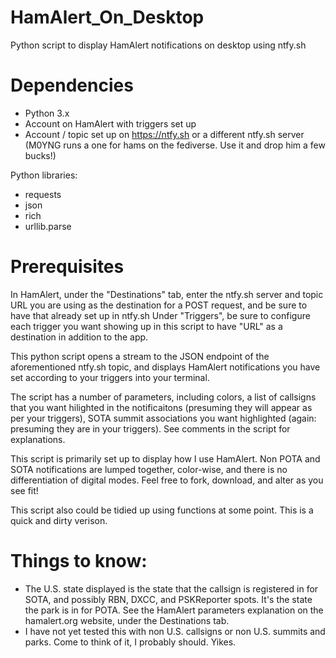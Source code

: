 # HamAlert_On_Desktop
Python script to display HamAlert notifications on desktop using ntfy.sh

# Dependencies
- Python 3.x
- Account on HamAlert with triggers set up
- Account / topic set up on https://ntfy.sh or a different ntfy.sh server (M0YNG runs a one for hams on the fediverse. Use it and drop him a few bucks!)

Python libraries:
 - requests
 - json
 - rich
 - urllib.parse

# Prerequisites

In HamAlert, under the "Destinations" tab, enter the ntfy.sh server and topic URL you are using as the destination for a POST request, and be sure to have that already set up in ntfy.sh
Under "Triggers", be sure to configure each trigger you want showing up in this script to have "URL" as a destination in addition to the app.

This python script opens a stream to the JSON endpoint of the aforementioned ntfy.sh topic, and displays HamAlert notifications you have set according to your triggers into your terminal.

The script has a number of parameters, including colors, a list of callsigns that you want hilighted in the notificaitons (presuming they will appear as per your triggers), SOTA summit associations you want highlighted (again: presuming they are in your triggers).  See comments in the script for explanations.

This script is primarily set up to display how I use HamAlert. Non POTA and SOTA notifications are lumped together, color-wise, and there is no differentiation of digital modes.  Feel free to fork, download, and alter as you see fit!

This script also could be tidied up using functions at some point.  This is a quick and dirty verison.

# Things to know:

- The U.S. state displayed is the state that the callsign is registered in for SOTA, and possibly RBN, DXCC, and PSKReporter spots.  It's the state the park is in for POTA.  See the HamAlert parameters explanation on the hamalert.org website, under the Destinations tab.
- I have not yet tested this with non U.S. callsigns or non U.S. summits and parks.  Come to think of it, I probably should.  Yikes.
